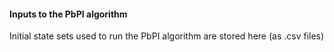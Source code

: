 #### Inputs to the PbPI algorithm

Initial state sets used to run the PbPI algorithm are stored here (as .csv files)